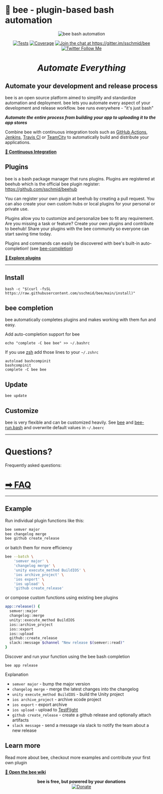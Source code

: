 # 🐝 bee - plugin-based bash automation

<p align="center">
    <img src="https://raw.githubusercontent.com/sschmid/bee/main/readme/bee-header.png" alt="bee bash automation">
</p>

<p align="center">
  <a href="https://github.com/sschmid/bee/actions/workflows/ci.yml">
      <img alt="Tests" src="https://github.com/sschmid/bee/actions/workflows/ci.yml/badge.svg"></a>
  <a href="https://coveralls.io/github/sschmid/bee">
      <img alt="Coverage" src="https://coveralls.io/repos/github/sschmid/bee/badge.svg"></a>
  <a href="https://gitter.im/sschmid/bee">
      <img alt="Join the chat at https://gitter.im/sschmid/bee" src="https://img.shields.io/badge/gitter-chat-ED1965.svg?logo=gitter"></a>
  <a href="https://twitter.com/intent/follow?original_referer=https%3A%2F%2Fgithub.com%2Fsschmid%2Fbee&screen_name=s_schmid&tw_p=followbutton">
      <img src="https://img.shields.io/twitter/follow/s_schmid" alt="Twitter Follow Me"></a>
</p>

<h1 align="center">
  <i>Automate Everything</i>
</h1>

## Automate your development and release process

bee is an open source platform aimed to simplify and standardize automation and deployment.
bee lets you automate every aspect of your development and release workflow.
bee runs everywhere - "it's just bash"

*__Automate the entire process from building your app to uploading it to the app stores__*

Combine bee with continuous integration tools such as [GitHub Actions](https://github.com/features/actions),
[Jenkins](https://jenkins.io), [Travis CI](https://travis-ci.org) or [TeamCity](https://www.jetbrains.com/teamcity/)
to automatically build and distribute your applications.

[**🐝 Continuous Integration**](https://github.com/sschmid/bee/wiki/Continuous-Integration)

## Plugins

bee is a bash package manager that runs plugins. Plugins are registered at beehub
which is the official bee plugin register: https://github.com/sschmid/beehub

You can register your own plugin at beehub by creating a pull request.
You can also create your own custom hubs or local plugins for your personal or private use.

Plugins allow you to customize and personalize bee to fit any requirement.
Are you missing a task or feature? Create your own plugins and contribute to beehub!
Share your plugins with the bee community so everyone can start saving time today.

Plugins and commands can easily be discovered with bee's built-in auto-completion! (see [bee-completion](#bee-completion))

[**🐝 Explore plugins**](https://github.com/sschmid/beehub)

--------------------------------------------------------------------------------

## Install

```
bash -c "$(curl -fsSL https://raw.githubusercontent.com/sschmid/bee/main/install)"
```

## bee completion

bee automatically completes plugins and makes working with them fun and easy.

Add auto-completion support for bee

```
echo "complete -C bee bee" >> ~/.bashrc
```

If you use [zsh](https://ohmyz.sh/) add those lines to your `~/.zshrc`

```
autoload bashcompinit
bashcompinit
complete -C bee bee
```

## Update

```
bee update
```

## Customize

bee is very flexible and can be customized heavily.
See [bee](https://github.com/sschmid/bee/blob/main/src/bee#L15-L32) and
[bee-run.bash](https://github.com/sschmid/bee/blob/main/src/bee-run.bash#L2-L5)
and overwrite default values in `~/.beerc`

--------------------------------------------------------------------------------

# Questions?

Frequently asked questions:

# [➡ FAQ](https://github.com/sschmid/bee/wiki/FAQ)

--------------------------------------------------------------------------------

## Example

Run individual plugin functions like this:

```bash
bee semver major
bee changelog merge
bee github create_release
```

or batch them for more efficiency

```bash
bee --batch \
    'semver major' \
    'changelog merge' \
    'unity execute_method BuildIOS' \
    'ios archive_project' \
    'ios export' \
    'ios upload' \
    'github create_release'
```

or compose custom functions using existing bee plugins

```bash
app::release() {
  semver::major
  changelog::merge
  unity::execute_method BuildIOS
  ios::archive_project
  ios::export
  ios::upload
  github::create_release
  slack::message $channel "New release $(semver::read)"
}
```

Discover and run your function using the bee bash completion

```
bee app release
```

Explanation
- `semver major` - bump the major version
- `changelog merge` - merge the latest changes into the changelog
- `unity execute_method BuildIOS` - build the Unity project
- `ios archive_project` - archive xcode project
- `ios export` - export archive
- `ios upload` - upload to [TestFlight](https://developer.apple.com/testflight/)
- `github create_release` - create a github release and optionally attach artifacts
- `slack message` - send a message via slack to notify the team about a new release

## Learn more

Read more about bee, checkout more examples and contribute your first own plugin

[**🐝 Open the bee wiki**](https://github.com/sschmid/bee/wiki)

<p align="center">
    <b>bee is free, but powered by your donations</b>
    <br />
    <a href="https://www.paypal.com/cgi-bin/webscr?cmd=_s-xclick&hosted_button_id=M7WHTWP4GE75Y"><img src="https://www.paypalobjects.com/en_US/i/btn/btn_donate_LG.gif" alt="Donate">
    </a>
</p>
